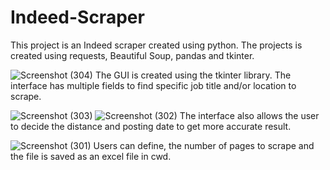 # Indeed-Scraper

This project is an Indeed scraper created using python. The projects is created using requests, Beautiful Soup, pandas and tkinter. 

![Screenshot (304)](https://user-images.githubusercontent.com/83378929/147377316-71e23a56-df9c-4aee-a383-89b9495dbf63.png)
The GUI is created using the tkinter library. The interface has multiple fields to find specific job title and/or location to scrape. 

![Screenshot (303)](https://user-images.githubusercontent.com/83378929/147377319-75d34231-2025-432b-83fd-035d8b9e01cd.png)
![Screenshot (302)](https://user-images.githubusercontent.com/83378929/147377321-acec6921-a111-466c-9f03-313229a06d58.png)
The interface also allows the user to decide the distance and posting date to get more accurate result. 


![Screenshot (301)](https://user-images.githubusercontent.com/83378929/147377326-9880297b-9686-4926-b38a-e89d8911ecc3.png)
Users can define, the number of pages to scrape and the file is saved as an excel file in cwd.
